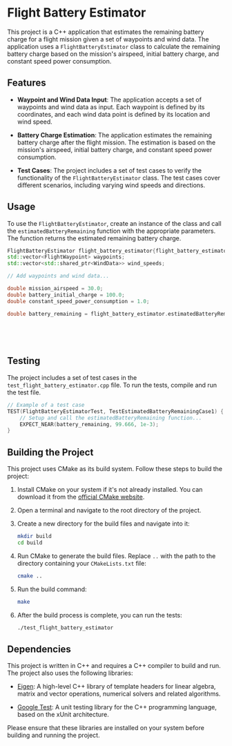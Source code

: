 # Flight Battery Estimator

This project is a C++ application that estimates the remaining battery charge for a flight mission given a set of waypoints and wind data. The application uses a `FlightBatteryEstimator` class to calculate the remaining battery charge based on the mission's airspeed, initial battery charge, and constant speed power consumption.

## Features

- **Waypoint and Wind Data Input**: The application accepts a set of waypoints and wind data as input. Each waypoint is defined by its coordinates, and each wind data point is defined by its location and wind speed.

- **Battery Charge Estimation**: The application estimates the remaining battery charge after the flight mission. The estimation is based on the mission's airspeed, initial battery charge, and constant speed power consumption.

- **Test Cases**: The project includes a set of test cases to verify the functionality of the `FlightBatteryEstimator` class. The test cases cover different scenarios, including varying wind speeds and directions.

## Usage

To use the `FlightBatteryEstimator`, create an instance of the class and call the `estimatedBatteryRemaining` function with the appropriate parameters. The function returns the estimated remaining battery charge.

```cpp
FlightBatteryEstimator flight_battery_estimator{flight_battery_estimator::associateWindVectorsWithWaypointsUsingClosestWindVector};
std::vector<FlightWaypoint> waypoints;
std::vector<std::shared_ptr<WindData>> wind_speeds;

// Add waypoints and wind data...

double mission_airspeed = 30.0;
double battery_initial_charge = 100.0;
double constant_speed_power_consumption = 1.0;

double battery_remaining = flight_battery_estimator.estimatedBatteryRemaining(waypoints,
                                                                               wind_speeds,
                                                                               mission_airspeed,
                                                                               battery_initial_charge,
                                                                               constant_speed_power_consumption);
```

## Testing

The project includes a set of test cases in the `test_flight_battery_estimator.cpp` file. To run the tests, compile and run the test file.

```cpp
// Example of a test case
TEST(FlightBatteryEstimatorTest, TestEstimatedBatteryRemainingCase1) {
    // Setup and call the estimatedBatteryRemaining function...
    EXPECT_NEAR(battery_remaining, 99.666, 1e-3);
}
```
## Building the Project

This project uses CMake as its build system. Follow these steps to build the project:

1. Install CMake on your system if it's not already installed. You can download it from the [official CMake website](https://cmake.org/download/).

2. Open a terminal and navigate to the root directory of the project.

3. Create a new directory for the build files and navigate into it:

    ```bash
    mkdir build
    cd build
    ```

4. Run CMake to generate the build files. Replace `..` with the path to the directory containing your `CMakeLists.txt` file:

    ```bash
    cmake ..
    ```

5. Run the build command:

    ```bash
    make
    ```

6. After the build process is complete, you can run the tests:

    ```bash
    ./test_flight_battery_estimator
    ```
## Dependencies

This project is written in C++ and requires a C++ compiler to build and run. The project also uses the following libraries:

- [Eigen](http://eigen.tuxfamily.org/index.php?title=Main_Page): A high-level C++ library of template headers for linear algebra, matrix and vector operations, numerical solvers and related algorithms.

- [Google Test](https://github.com/google/googletest): A unit testing library for the C++ programming language, based on the xUnit architecture.

Please ensure that these libraries are installed on your system before building and running the project.